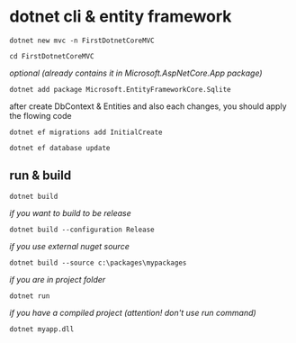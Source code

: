 ﻿# dotnet cli & entity framework

`dotnet new mvc -n FirstDotnetCoreMVC`

`cd FirstDotnetCoreMVC`

_optional (already contains it in Microsoft.AspNetCore.App package)_ 

`dotnet add package Microsoft.EntityFrameworkCore.Sqlite`

after create DbContext & Entities and also each changes, you should apply the flowing code

`dotnet ef migrations add InitialCreate`

`dotnet ef database update`

## run & build

`dotnet build`

_if you want to build to be release_

`dotnet build --configuration Release`

_if you use external nuget source_

`dotnet build --source c:\packages\mypackages`

_if you are in project folder_

`dotnet run`

_if you have a compiled project (attention! don't use run command)_ 

`dotnet myapp.dll`


